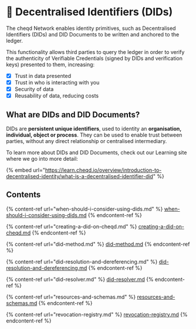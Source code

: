 # 🔘 Decentralised Identifiers (DIDs)

The cheqd Network enables identity primitives, such as Decentralised Identifiers (DIDs) and DID Documents to be written and anchored to the ledger.

This functionality allows third parties to query the ledger in order to verify the authenticity of Verifiable Credentials (signed by DIDs and verification keys) presented to them, increasing:

* [x] Trust in data presented
* [x] Trust in who is interacting with you
* [x] Security of data
* [x] Reusability of data, reducing costs

## What are DIDs and DID Documents?

DIDs are **persistent unique identifiers**, used to identity an **organisation, individual, object or process**. They can be used to enable trust between parties, without any direct relationship or centralised intermediary.

To learn more about DIDs and DID Documents, check out our Learning site where we go into more detail:

{% embed url="https://learn.cheqd.io/overview/introduction-to-decentralised-identity/what-is-a-decentralised-identifier-did" %}

## Contents

{% content-ref url="when-should-i-consider-using-dids.md" %}
[when-should-i-consider-using-dids.md](when-should-i-consider-using-dids.md)
{% endcontent-ref %}

{% content-ref url="creating-a-did-on-cheqd.md" %}
[creating-a-did-on-cheqd.md](creating-a-did-on-cheqd.md)
{% endcontent-ref %}

{% content-ref url="did-method.md" %}
[did-method.md](did-method.md)
{% endcontent-ref %}

{% content-ref url="did-resolution-and-dereferencing.md" %}
[did-resolution-and-dereferencing.md](did-resolution-and-dereferencing.md)
{% endcontent-ref %}

{% content-ref url="did-resolver.md" %}
[did-resolver.md](did-resolver.md)
{% endcontent-ref %}

{% content-ref url="resources-and-schemas.md" %}
[resources-and-schemas.md](resources-and-schemas.md)
{% endcontent-ref %}

{% content-ref url="revocation-registry.md" %}
[revocation-registry.md](revocation-registry.md)
{% endcontent-ref %}
